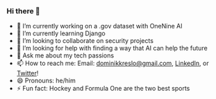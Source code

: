 ### Hi there 👋


- 🔭 I’m currently working on a .gov dataset with OneNine AI
- 🌱 I’m currently learning Django
- 👯 I’m looking to collaborate on security projects
- 🤔 I’m looking for help with finding a way that AI can help the future
- 💬 Ask me about my tech passions
- 📫 How to reach me: Email: dominikkreslo@gmail.com, [LinkedIn](https://www.linkedin.com/in/dominikkreslo/), or [Twitter](https://twitter.com/dominikkreslo)!
- 😄 Pronouns: he/him
- ⚡ Fun fact: Hockey and Formula One are the two best sports

